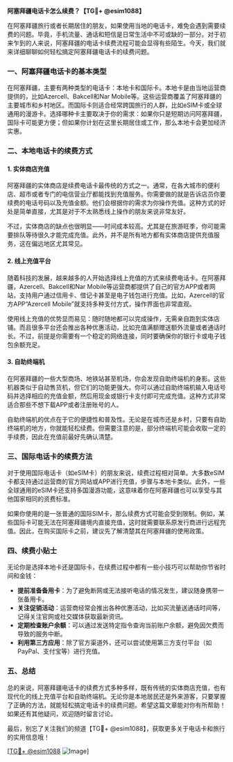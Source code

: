 **阿塞拜疆电话卡怎么续费？【TG💪+ @esim1088】**

在阿塞拜疆旅行或者长期居住的朋友，如果使用当地的电话卡，难免会遇到需要续费的问题。毕竟，手机流量、通话和短信是日常生活中不可或缺的一部分。对于初来乍到的人来说，阿塞拜疆的电话卡续费流程可能会显得有些陌生。今天，我们就来详细聊聊如何轻松搞定阿塞拜疆电话卡的续费问题。

### 一、阿塞拜疆电话卡的基本类型

在阿塞拜疆，主要有两种类型的电话卡：本地卡和国际卡。本地卡是由当地运营商提供的，比如Azercell、Bakcell和Nar Mobile等。这些运营商覆盖了阿塞拜疆的主要城市和乡村地区。而国际卡则适合经常跨国旅行的人群，比如eSIM卡或全球通用的漫游卡。选择哪种卡主要取决于你的需求：如果你只是短期访问阿塞拜疆，国际卡可能更方便；但如果你计划在这里长期居住或工作，那么本地卡会更加经济实惠。

### 二、本地电话卡的续费方式

#### 1. 实体商店充值

阿塞拜疆的实体商店是续费电话卡最传统的方式之一。通常，在各大城市的便利店、超市或者专门的电信营业厅都能找到充值服务。你需要做的就是告诉店员你要续费的电话号码以及充值金额。他们会根据你的需求为你操作充值。这种方式的好处是简单直接，尤其是对于不太熟悉线上操作的朋友来说非常友好。

不过，实体商店的缺点也很明显——时间成本较高。尤其是在旅游旺季，你可能需要排队等待很久才能完成充值。此外，并不是所有地方都有实体商店提供充值服务，这在偏远地区尤其常见。

#### 2. 线上充值平台

随着科技的发展，越来越多的人开始选择线上充值的方式来续费电话卡。在阿塞拜疆，Azercell、Bakcell和Nar Mobile等运营商都提供了自己的官方APP或者网站，支持用户通过信用卡、借记卡甚至是电子钱包进行充值。比如，Azercell的官方APP“Azercell Mobile”就支持多种支付方式，操作界面也非常直观。

使用线上充值的优势显而易见：随时随地都可以完成操作，无需亲自跑到实体店铺。而且很多平台还会推出各种优惠活动，比如充值满额赠送额外流量或者通话时长。不过，前提是你需要有一个稳定的网络连接，同时要确保你的银行卡或电子钱包余额充足。

#### 3. 自助终端机

在阿塞拜疆的一些大型商场、地铁站甚至机场，你会发现自助终端机的身影。这些机器类似于自动售货机，但它们的功能更强大。你可以通过自助终端机输入电话号码并选择相应的充值金额，然后用现金或银行卡支付即可完成充值。这种方式非常适合那些不想下载APP或者注册账号的人。

自助终端机的优点在于它的便捷性和普及性。无论是在城市还是乡村，只要有自助终端机的地方，你就能轻松续费。但需要注意的是，部分终端机可能会收取一定的手续费，因此在充值前最好先确认清楚。

### 三、国际电话卡的续费方法

对于使用国际电话卡（如eSIM卡）的朋友来说，续费过程相对简单。大多数eSIM卡都支持通过运营商的官方网站或APP进行充值，步骤与本地卡类似。此外，一些全球通用的eSIM卡还支持多国漫游功能，这意味着你在阿塞拜疆也可以享受与其他国家相同的资费标准。

如果你使用的是一张普通的国际SIM卡，那么续费方式可能会受到限制。例如，某些国际卡可能无法在阿塞拜疆境内直接充值，这时就需要联系原发行商进行远程充值。因此，在购买国际卡之前，建议先了解清楚其在阿塞拜疆的使用政策。

### 四、续费小贴士

无论你是选择本地卡还是国际卡，在续费过程中都有一些小技巧可以帮助你节省时间和金钱：

- **提前准备备用卡**：为了避免断网或无法接听电话的情况发生，建议随身携带一张备用卡。
- **关注促销活动**：运营商经常会推出各种优惠活动，比如买流量送通话时间等，记得关注官网或社交媒体获取最新资讯。
- **定期检查账户余额**：可以通过发送特定指令查询当前账户余额，避免因欠费而导致的服务中断。
- **利用第三方应用**：除了官方渠道外，还可以尝试使用第三方支付平台（如PayPal、支付宝等）进行充值。

### 五、总结

总的来说，阿塞拜疆电话卡的续费方式多种多样，既有传统的实体商店充值，也有现代化的线上充值平台和自助终端机。无论你是本地居民还是外来游客，只要掌握了正确的方法，就能轻松搞定电话卡的续费问题。希望这篇文章能对你有所帮助！如果还有其他疑问，欢迎随时留言讨论。

最后，别忘了关注我们的频道【TG💪+ @esim1088】，获取更多关于电话卡和旅行的实用信息哦！

[[TG💪+ @esim1088](https://t.me/s/esim1088) ![Image](https://i.postimg.cc/4NQfJmqS/Snipaste-2025-05-13-00-14-12.png)]
